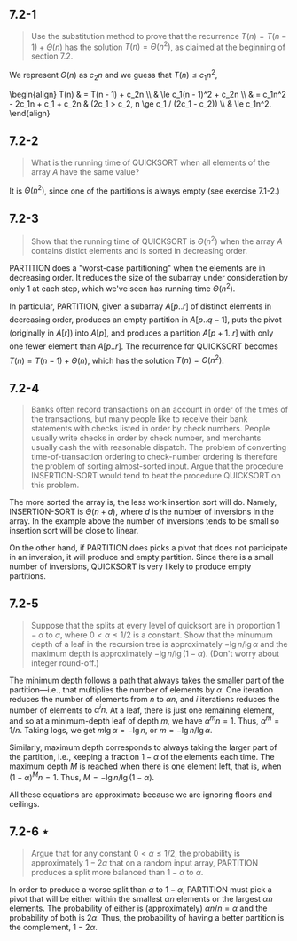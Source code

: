 ## 7.2-1

> Use the substitution method to prove that the recurrence $T(n) = T(n - 1) + \Theta(n)$ has the solution $T(n) = \Theta(n^2)$, as claimed at the beginning of section 7.2.

We represent $\Theta(n)$ as $c_2n$ and we guess that $T(n) \le c_1n^2$,

\begin{align}
T(n) & =   T(n - 1) + c_2n \\\\
     & \le c_1(n - 1)^2 + c_2n \\\\
     & =   c_1n^2 - 2c_1n + c_1 + c_2n & (2c_1 > c_2, n \ge c_1 / (2c_1 - c_2)) \\\\
     & \le c_1n^2. 
\end{align}

## 7.2-2

> What is the running time of $\text{QUICKSORT}$ when all elements of the array $A$ have the same value?

It is $\Theta(n^2)$, since one of the partitions is always empty (see exercise 7.1-2.)

## 7.2-3

> Show that the running time of $\text{QUICKSORT}$ is $\Theta(n^2)$ when the array $A$ contains distict elements and is sorted in decreasing order.

$\text{PARTITION}$ does a "worst-case partitioning" when the elements are in decreasing order. It reduces the size of the subarray under consideration by only $1$ at each step, which we've seen has running time $\Theta(n^2)$.

In particular, $\text{PARTITION}$, given a subarray $A[p..r]$ of distinct elements in decreasing order, produces an empty partition in $A[p..q - 1]$, puts the pivot (originally in $A[r]$) into $A[p]$, and produces a partition $A[p + 1..r]$ with only one fewer element than $A[p..r]$. The recurrence for $\text{QUICKSORT}$ becomes $T(n) = T(n - 1) + \Theta(n)$, which has the solution $T(n) = \Theta(n^2)$.

## 7.2-4

> Banks often record transactions on an account in order of the times of the transactions, but many people like to receive their bank statements with checks listed in order by check numbers. People usually write checks in order by check number, and merchants usually cash the with reasonable dispatch. The problem of converting time-of-transaction ordering to check-number ordering is therefore the problem of sorting almost-sorted input. Argue that the procedure $\text{INSERTION-SORT}$ would tend to beat the procedure $\text{QUICKSORT}$ on this problem.

The more sorted the array is, the less work insertion sort will do. Namely, $\text{INSERTION-SORT}$ is $\Theta(n + d)$, where $d$ is the number of inversions in the array. In the example above the number of inversions tends to be small so insertion sort will be close to linear.

On the other hand, if $\text{PARTITION}$ does picks a pivot that does not participate in an inversion, it will produce and empty partition. Since there is a small number of inversions, $\text{QUICKSORT}$ is very likely to produce empty partitions.

## 7.2-5

> Suppose that the splits at every level of quicksort are in proportion $1 - \alpha$ to $\alpha$, where $0 < \alpha \le 1 / 2$ is a constant. Show that the minumum depth of a leaf in the recursion tree is approximately $-\lg n / \lg\alpha$ and the maximum depth is approximately $-\lg n / \lg(1 - \alpha)$. (Don't worry about integer round-off.)

The minimum depth follows a path that always takes the smaller part of the partition—i.e., that multiplies the number of elements by $\alpha$. One iteration reduces the number of elements from $n$ to $\alpha n$, and $i$ iterations reduces the number of elements to $\alpha^i n$. At a leaf, there is just one remaining element, and so at a minimum-depth leaf of depth $m$, we have $\alpha^m n = 1$. Thus, $\alpha^m = 1 / n$. Taking logs, we get $m\lg\alpha = -\lg n$, or $m = -\lg n / \lg\alpha$.

Similarly, maximum depth corresponds to always taking the larger part of the partition, i.e., keeping a fraction $1 - \alpha$ of the elements each time. The maximum depth $M$ is reached when there is one element left, that is, when $(1 - \alpha)^M n = 1$. Thus, $M = -\lg n / \lg (1 - \alpha)$.

All these equations are approximate because we are ignoring floors and ceilings.

## 7.2-6 $\star$

> Argue that for any constant $0 < \alpha \le 1 / 2$, the probability is approximately $1 - 2\alpha$ that on a random input array, $\text{PARTITION}$ produces a split more balanced than $1 - \alpha$ to $\alpha$.

In order to produce a worse split than $\alpha$ to $1 - \alpha$, $\text{PARTITION}$ must pick a pivot that will be either within the smallest $\alpha n$ elements or the largest $\alpha n$ elements. The probability of either is (approximately) $\alpha n / n = \alpha$ and the probability of both is $2\alpha$. Thus, the probability of having a better partition is the complement, $1 - 2\alpha$.
